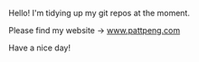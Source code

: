 Hello! I'm tidying up my git repos at the moment.

Please find my website -> www.pattpeng.com

Have a nice day!

<!---
pattpeng/pattpeng is a ✨ special ✨ repository because its `README.md` (this file) appears on your GitHub profile.
You can click the Preview link to take a look at your changes.
--->
